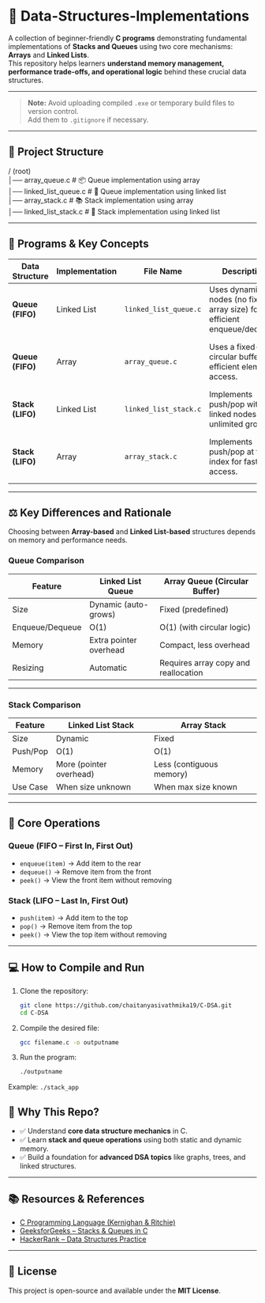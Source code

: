 # 🚀 Data-Structures-Implementations

A collection of beginner-friendly **C programs** demonstrating fundamental implementations of **Stacks and Queues** using two core mechanisms: **Arrays** and **Linked Lists**.  
This repository helps learners **understand memory management, performance trade-offs, and operational logic** behind these crucial data structures.

---

> **Note:** Avoid uploading compiled `.exe` or temporary build files to version control.  
> Add them to `.gitignore` if necessary.

---

## 📂 Project Structure

/ (root)  
│── array_queue.c           # 📦 Queue implementation using array  
│── linked_list_queue.c     # 🔗 Queue implementation using linked list  
│── array_stack.c           # 📚 Stack implementation using array  
│── linked_list_stack.c     # 🧱 Stack implementation using linked list  

---

## 🧩 Programs & Key Concepts

| Data Structure | Implementation | File Name | Description | Key Concepts |
| --------------- | -------------- | ---------- | ------------ | ------------- |
| **Queue (FIFO)** | Linked List | `linked_list_queue.c` | Uses dynamic nodes (no fixed array size) for efficient enqueue/dequeue. | Dynamic memory, pointers, O(1) operations |
| **Queue (FIFO)** | Array | `array_queue.c` | Uses a fixed-size circular buffer for efficient element access. | Arrays, circular indexing, O(1) operations |
| **Stack (LIFO)** | Linked List | `linked_list_stack.c` | Implements push/pop with linked nodes for unlimited growth. | Pointers, dynamic memory |
| **Stack (LIFO)** | Array | `array_stack.c` | Implements push/pop at top index for fast access. | Arrays, top index tracking, O(1) operations |

---

## ⚖️ Key Differences and Rationale

Choosing between **Array-based** and **Linked List-based** structures depends on memory and performance needs.

### Queue Comparison

| Feature | Linked List Queue | Array Queue (Circular Buffer) |
| -------- | ---------------- | ----------------------------- |
| Size | Dynamic (auto-grows) | Fixed (predefined) |
| Enqueue/Dequeue | O(1) | O(1) (with circular logic) |
| Memory | Extra pointer overhead | Compact, less overhead |
| Resizing | Automatic | Requires array copy and reallocation |

---

### Stack Comparison

| Feature | Linked List Stack | Array Stack |
| -------- | ---------------- | ------------ |
| Size | Dynamic | Fixed |
| Push/Pop | O(1) | O(1) |
| Memory | More (pointer overhead) | Less (contiguous memory) |
| Use Case | When size unknown | When max size known |

---

## 🔧 Core Operations

### Queue (FIFO – First In, First Out)

- `enqueue(item)` → Add item to the rear  
- `dequeue()` → Remove item from the front  
- `peek()` → View the front item without removing  

### Stack (LIFO – Last In, First Out)

- `push(item)` → Add item to the top  
- `pop()` → Remove item from the top  
- `peek()` → View the top item without removing  

---

## 💻 How to Compile and Run

1. Clone the repository:

   ```bash
   git clone https://github.com/chaitanyasivathmika19/C-DSA.git
   cd C-DSA

2. Compile the desired file:
   ```bash
   gcc filename.c -o outputname
3. Run the program:
   ```bash
   ./outputname

Example: `./stack_app`

## 🧠 Why This Repo?

- ✅ Understand **core data structure mechanics** in C.  
- ✅ Learn **stack and queue operations** using both static and dynamic memory.  
- ✅ Build a foundation for **advanced DSA topics** like graphs, trees, and linked structures.  

---

## 📚 Resources & References

- [C Programming Language (Kernighan & Ritchie)](https://en.wikipedia.org/wiki/The_C_Programming_Language)  
- [GeeksforGeeks – Stacks & Queues in C](https://www.geeksforgeeks.org/stack-data-structure/)  
- [HackerRank – Data Structures Practice](https://www.hackerrank.com/domains/data-structures)  

---

## 📌 License

This project is open-source and available under the **MIT License**.
